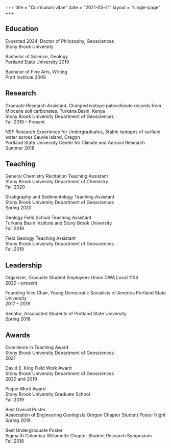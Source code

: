 +++
title = "Curriculum vitae"
date  = "2021-05-21"
layout = "single-page"
+++

## Education
Expected 2024: Doctor of Philosophy, Geosciences \
Stony Brook University

Bachelor of Science, Geology \
Portland State University
2019

Bachelor of Fine Arts, Writing \
Pratt Institute
2009

## Research
Graduate Research Assistant, Clumped isotope paleoclimate records from Miocene soil carbonates, Turkana Basin, Kenya \
Stony Brook University Department of Geosciences \
Fall 2019 – Present

NSF Research Experience for Undergraduates, Stable isotopes of surface water across Sauvie Island, Oregon \
Portland State University Center for Climate and Aerosol Research \
Summer 2018

## Teaching
General Chemistry Recitation Teaching Assistant \
Stony Brook University Department of Chemistry \
Fall 2020

Stratigraphy and Sedimentology Teaching Assistant \
Stony Brook University Department of Geosciences \
Spring 2020

Geology Field School Teaching Assistant \
Turkana Basin Institute and Stony Brook University \
Fall 2019

Field Geology Teaching Assistant \
Stony Brook University Department of Geosciences \
Fall 2019

## Leadership
Organizer, Graduate Student Employees Union CWA Local 1104 \
2020 – present

Founding Vice Chair, Young Democratic Socialists of America Portland State University \
2017 – 2018

Senator, Associated Students of Portland State University \
Spring 2018

## Awards

Excellence in Teaching Award \
Stony Brook University Department of Geosciences \
2021

David E. King Field Work Award \
Stony Brook University Department of Geosciences \
2020 and 2019

Pieper Merit Award \
Stony Brook University Graduate School \
Fall 2019

Best Overall Poster \
Association of Engineering Geologists Oregon Chapter Student Poster Night \
Spring 2019

Best Undergraduate Poster \
Sigma Xi Columbia-Willamette Chapter Student Research Symposium \
Fall 2018
